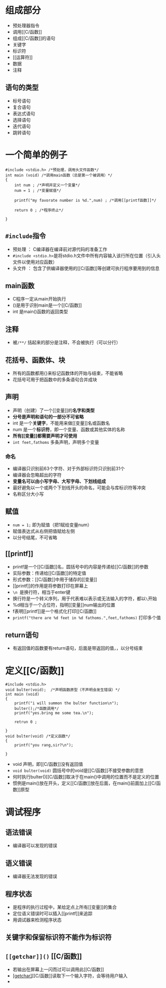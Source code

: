 # 组成部分

- 预处理器指令
- 调用[[C/函数]]
- 组成[[C/函数]]的语句
- 关键字
- 标识符
- [[运算符]]
- 数据
- 注释
## 语句的类型

- 标号语句
- 复合语句
- 表达式语句
- 选择语句
- 迭代语句
- 跳转语句

# 一个简单的例子

```
#include <stdio.h> /*预处理，调用头文件函数*/
int main (void) /*调用main函数（总是第一个被调用）*/
{
	int num ; /*声明并定义一个变量*/
	num = 1 ; /*变量赋值*/

	printf("my favorate number is %d.",num) ; /*调用[[printf函数]]*/ 

	return 0 ; /*程序终止*/

}
```


## `#include`指令

- 预处理 ： C编译器在编译前对源代码的准备工作
- `#include <stdio.h>`是将stdio.h文件中所有内容输入该行所在位置（引入头文件以使用对应函数）
- 头文件 ： 包含了供编译器使用的[[C/函数]]等创建可执行程序要用到的信息
## main函数

- C程序一定从main开始执行
- ()是用于识别main是一个[[C/函数]]
- int 是main()函数的返回类型

## 注释

- 被`/**/` 括起来的部分是注释，不会被执行（可以分行）

## 花括号、函数体、块

- 所有的函数都用{}来标记函数体的开始与结束，不能省略
- 花括号可用于把函数中的多条语句合并成块

## 声明

- 声明（创建）了一个[[变量]]的**名字和类型**
- **分号是声明和语句的一部分不可省略**
- int 是一个**关键字**，不能用来做[[变量]]名或函数名
- num 是一个**标识符**，即一个变量、函数或其他实体的名称
- **所有[[变量]]都需要声明才可使用**
- `int feet,fathoms` 多条声明，声明多个变量
### 命名

- 编译器只识别前63个字符、对于外部标识符只识别前31个
- 编译器会忽略超出的字符
- **变量名可以由小写字母、大写字母、下划线组成**
- 最好避免以一个或两个下划线开头的命名，可能会与库标识符等冲突
- 名称区分大小写

## 赋值

- `num = 1;` 即为赋值（把1赋给变量num）
- 赋值表达式从右侧把值赋给左侧
- 以分号结尾，不可省略

## [[printf]]

- printf是一个[[C/函数]]名，圆括号中的内容是传递给[[C/函数]]的参数
- 实际参数：传递给[[C/函数]]的特定值
- 形式参数：[[C/函数]]中用于储存的[[变量]]
- [[printf]]的作用是将参数打印在屏幕上
- `\n `是换行符，相当于enter键
- 换行符是一个转义序列，用于代表难以表示或无法输入的字符，都以`\`开始
- %d相当于一个占位符，指明[[变量]]num输出的位置
- f表明[[printf]]是一个格式化打印[[C/函数]]
- `printf("there are %d feet in %d fathoms.",feet,fathoms)` 打印多个值

## return语句

- 有返回值的函数要有return语句，后面是带返回的值，，以分号结束

# 定义[[C/函数]]

```
#include <stdio.h>
void bulter(void);  /*声明函数原型（不声明会发生错误）*/
int main (void)
{
	printf("i will summon the bulter function\n");
	bulter();/*函数调用*/
	printf("yes.bring me some tea.\n");

	retrun 0 ;
	
}
void bulter(void) /*定义函数*/
{
	printf("you rang,sir?\n");

}
```

- void 声明，即[[C/函数]]没有返回值
- `void bulter(void)` 圆括号中的void是[[C/函数]]不接受参数的意思
- 何时执行bulter()[[C/函数]]取决于在main()中调用的位置而不是定义的位置
- 惯例是main()放在开头，定义[[C/函数]]放在后面，在main()前面加上[[C/函数]]原型

# 调试程序

## 语法错误

- 编译器可以发现的错误

## 语义错误

- 编译器无法发现的错误

## 程序状态

- 是程序的执行过程中，某给定点上所有[[变量]]的集合
- 定位语义错误时可以插入[[printf]]来追踪
- 用调试器来检测程序状态

## 关键字和保留标识符不能作为标识符

## `[[getchar]]()` [[C/函数]]

- 若输出在屏幕上一闪而过可以调用此[[C/函数]]
- [[getchar]]()[[C/函数]]读取下一个输入字符，会等待用户输入
- 

